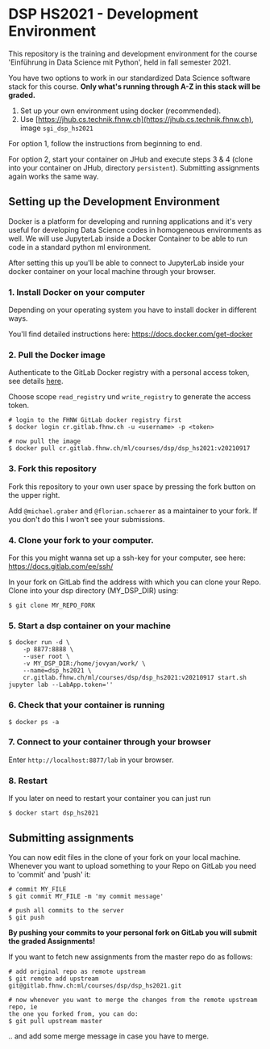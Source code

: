 # DSP HS2021 - Development Environment

This repository is the training and development environment for the course
'Einführung in Data Science mit Python', held in fall semester 2021.

You have two options to work in our standardized Data Science software stack
for this course. **Only what's running through A-Z in this stack will be graded.**
1. Set up your own environment using docker (recommended).
2. Use [https://jhub.cs.technik.fhnw.ch](https://jhub.cs.technik.fhnw.ch),
   image `sgi_dsp_hs2021`

For option 1, follow the instructions from beginning to end.  

For option 2, start your container on JHub and execute steps 3 & 4 (clone into
your container on JHub, directory `persistent`). Submitting assignments again
works the same way.


## Setting up the Development Environment 

Docker is a platform for developing and running applications and it's very
useful for developing Data Science codes in homogeneous environments as well.
We will use JupyterLab inside a Docker Container to be able to run code in a
standard python ml environment.

After setting this up you'll be able to connect to JupyterLab inside your
docker container on your local machine through your browser.


### 1. Install Docker on your computer

Depending on your operating system you have to install docker in different ways.  

You'll find detailed instructions here: https://docs.docker.com/get-docker


### 2. Pull the Docker image

Authenticate to the GitLab Docker registry with a personal access token, see
details
[here](https://docs.gitlab.com/ee/user/packages/container_registry/#authenticating-to-the-gitlab-container-registry).

Choose scope `read_registry` und `write_registry` to generate the access token.

```
# login to the FHNW GitLab docker registry first
$ docker login cr.gitlab.fhnw.ch -u <username> -p <token>

# now pull the image
$ docker pull cr.gitlab.fhnw.ch/ml/courses/dsp/dsp_hs2021:v20210917
```

### 3. Fork this repository

Fork this repository to your own user space by pressing the fork button on the
upper right.

Add `@michael.graber` and `@florian.schaerer` as a maintainer to your fork. If
you don't do this I won't see your submissions.


### 4. Clone your fork to your computer. 

For this you might wanna set up a ssh-key for your computer, see here:
https://docs.gitlab.com/ee/ssh/

In your fork on GitLab find the address with which you can clone your Repo.
Clone into your dsp directory (MY_DSP_DIR) using:

```
$ git clone MY_REPO_FORK
```


### 5. Start a dsp container on your machine

```
$ docker run -d \
    -p 8877:8888 \
    --user root \
    -v MY_DSP_DIR:/home/jovyan/work/ \
    --name=dsp_hs2021 \
    cr.gitlab.fhnw.ch/ml/courses/dsp/dsp_hs2021:v20210917 start.sh jupyter lab --LabApp.token=''
```

### 6. Check that your container is running

```
$ docker ps -a
```

### 7. Connect to your container through your browser

Enter `http://localhost:8877/lab` in your browser.


### 8. Restart

If you later on need to restart your container you can just run

```
$ docker start dsp_hs2021  
```


## Submitting assignments

You can now edit files in the clone of your fork on your local machine.
Whenever you want to upload something to your Repo on GitLab you need to
'commit' and 'push' it:

```
# commit MY_FILE
$ git commit MY_FILE -m 'my commit message'

# push all commits to the server
$ git push
```

**By pushing your commits to your personal fork on GitLab you will submit the
graded Assignments!**


If you want to fetch new assignments from the master repo do as follows:

```
# add original repo as remote upstream 
$ git remote add upstream git@gitlab.fhnw.ch:ml/courses/dsp/dsp_hs2021.git

# now whenever you want to merge the changes from the remote upstream repo, ie
the one you forked from, you can do:
$ git pull upstream master
```

.. and add some merge message in case you have to merge.

